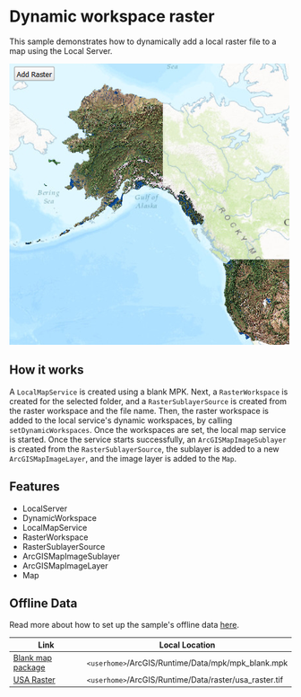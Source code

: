 # Dynamic workspace raster

This sample demonstrates how to dynamically add a local raster file to a map using the Local Server.

![](screenshot.png)

## How it works
A `LocalMapService` is created using a blank MPK. Next, a `RasterWorkspace` is created for the selected folder, and a `RasterSublayerSource` is created from the raster workspace and the file name. Then, the raster workspace is added to the local service's dynamic workspaces, by calling `setDynamicWorkspaces`. Once the workspaces are set, the local map service is started. Once the service starts successfully, an `ArcGISMapImageSublayer` is created from the `RasterSublayerSource`, the sublayer is added to a new `ArcGISMapImageLayer`, and the image layer is added to the `Map`.

## Features
- LocalServer
- DynamicWorkspace
- LocalMapService
- RasterWorkspace
- RasterSublayerSource
- ArcGISMapImageSublayer
- ArcGISMapImageLayer
- Map

## Offline Data
Read more about how to set up the sample's offline data [here](http://links.esri.com/ArcGISRuntimeQtSamples).

Link | Local Location
---------|-------|
|[Blank map package](https://www.arcgis.com/home/item.html?id=ea619b4f0f8f4d108c5b87e90c1b5be0)| `<userhome>`/ArcGIS/Runtime/Data/mpk/mpk_blank.mpk |
|[USA Raster](https://www.arcgis.com/home/item.html?id=80b43ba48f524a8eb0cb54f0f1ee9a5f)| `<userhome>`/ArcGIS/Runtime/Data/raster/usa_raster.tif |
